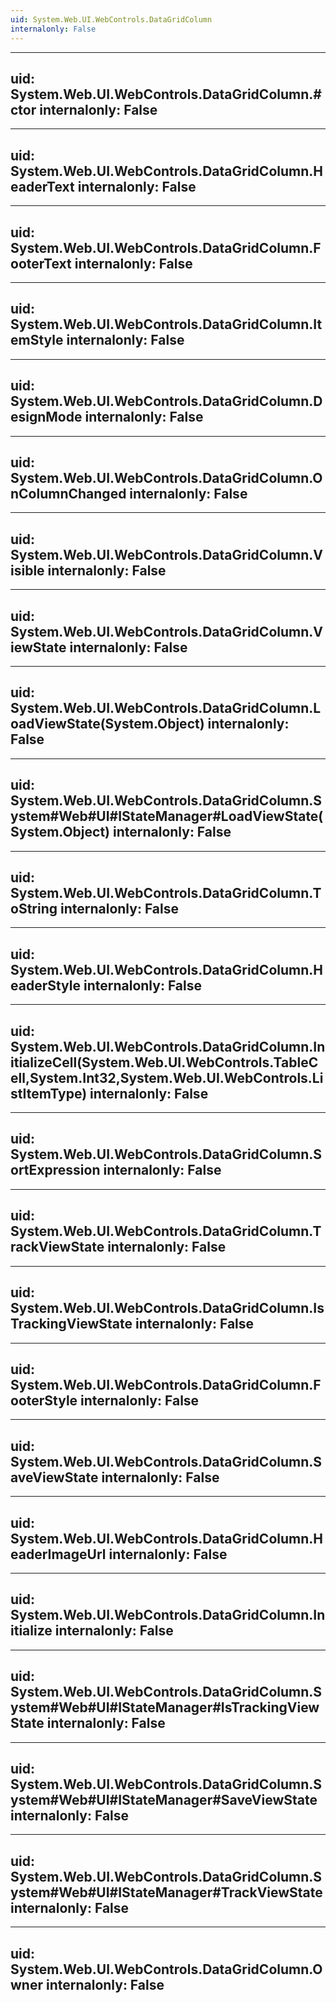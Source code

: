 ```yaml
---
uid: System.Web.UI.WebControls.DataGridColumn
internalonly: False
---
```


---
uid: System.Web.UI.WebControls.DataGridColumn.#ctor
internalonly: False
---

---
uid: System.Web.UI.WebControls.DataGridColumn.HeaderText
internalonly: False
---

---
uid: System.Web.UI.WebControls.DataGridColumn.FooterText
internalonly: False
---

---
uid: System.Web.UI.WebControls.DataGridColumn.ItemStyle
internalonly: False
---

---
uid: System.Web.UI.WebControls.DataGridColumn.DesignMode
internalonly: False
---

---
uid: System.Web.UI.WebControls.DataGridColumn.OnColumnChanged
internalonly: False
---

---
uid: System.Web.UI.WebControls.DataGridColumn.Visible
internalonly: False
---

---
uid: System.Web.UI.WebControls.DataGridColumn.ViewState
internalonly: False
---

---
uid: System.Web.UI.WebControls.DataGridColumn.LoadViewState(System.Object)
internalonly: False
---

---
uid: System.Web.UI.WebControls.DataGridColumn.System#Web#UI#IStateManager#LoadViewState(System.Object)
internalonly: False
---

---
uid: System.Web.UI.WebControls.DataGridColumn.ToString
internalonly: False
---

---
uid: System.Web.UI.WebControls.DataGridColumn.HeaderStyle
internalonly: False
---

---
uid: System.Web.UI.WebControls.DataGridColumn.InitializeCell(System.Web.UI.WebControls.TableCell,System.Int32,System.Web.UI.WebControls.ListItemType)
internalonly: False
---

---
uid: System.Web.UI.WebControls.DataGridColumn.SortExpression
internalonly: False
---

---
uid: System.Web.UI.WebControls.DataGridColumn.TrackViewState
internalonly: False
---

---
uid: System.Web.UI.WebControls.DataGridColumn.IsTrackingViewState
internalonly: False
---

---
uid: System.Web.UI.WebControls.DataGridColumn.FooterStyle
internalonly: False
---

---
uid: System.Web.UI.WebControls.DataGridColumn.SaveViewState
internalonly: False
---

---
uid: System.Web.UI.WebControls.DataGridColumn.HeaderImageUrl
internalonly: False
---

---
uid: System.Web.UI.WebControls.DataGridColumn.Initialize
internalonly: False
---

---
uid: System.Web.UI.WebControls.DataGridColumn.System#Web#UI#IStateManager#IsTrackingViewState
internalonly: False
---

---
uid: System.Web.UI.WebControls.DataGridColumn.System#Web#UI#IStateManager#SaveViewState
internalonly: False
---

---
uid: System.Web.UI.WebControls.DataGridColumn.System#Web#UI#IStateManager#TrackViewState
internalonly: False
---

---
uid: System.Web.UI.WebControls.DataGridColumn.Owner
internalonly: False
---
